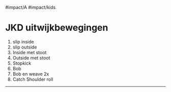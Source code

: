   #impact/A #impact/kids 
# JKD uitwijkbewegingen
1) slip inside
2) slip outside
3) Inside met stoot
4) Outside met stoot
5) Stopkick
6) Bob
7) Bob en weave 2x
8) Catch Shoulder roll



---